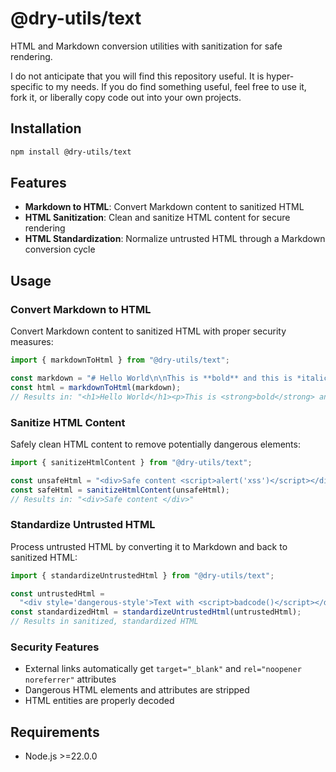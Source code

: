 # @dry-utils/text

HTML and Markdown conversion utilities with sanitization for safe rendering.

I do not anticipate that you will find this repository useful. It is hyper-specific to my needs. If you do find something useful, feel free to use it, fork it, or liberally copy code out into your own projects.

## Installation

```bash
npm install @dry-utils/text
```

## Features

- **Markdown to HTML**: Convert Markdown content to sanitized HTML
- **HTML Sanitization**: Clean and sanitize HTML content for secure rendering
- **HTML Standardization**: Normalize untrusted HTML through a Markdown conversion cycle

## Usage

### Convert Markdown to HTML

Convert Markdown content to sanitized HTML with proper security measures:

```typescript
import { markdownToHtml } from "@dry-utils/text";

const markdown = "# Hello World\n\nThis is **bold** and this is *italic*.";
const html = markdownToHtml(markdown);
// Results in: "<h1>Hello World</h1><p>This is <strong>bold</strong> and this is <em>italic</em>.</p>"
```

### Sanitize HTML Content

Safely clean HTML content to remove potentially dangerous elements:

```typescript
import { sanitizeHtmlContent } from "@dry-utils/text";

const unsafeHtml = "<div>Safe content <script>alert('xss')</script></div>";
const safeHtml = sanitizeHtmlContent(unsafeHtml);
// Results in: "<div>Safe content </div>"
```

### Standardize Untrusted HTML

Process untrusted HTML by converting it to Markdown and back to sanitized HTML:

```typescript
import { standardizeUntrustedHtml } from "@dry-utils/text";

const untrustedHtml =
  "<div style='dangerous-style'>Text with <script>badcode()</script></div>";
const standardizedHtml = standardizeUntrustedHtml(untrustedHtml);
// Results in sanitized, standardized HTML
```

### Security Features

- External links automatically get `target="_blank"` and `rel="noopener noreferrer"` attributes
- Dangerous HTML elements and attributes are stripped
- HTML entities are properly decoded

## Requirements

- Node.js >=22.0.0
